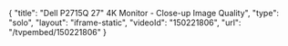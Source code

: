 {
    "title": "Dell P2715Q 27\" 4K Monitor - Close-up Image Quality",
    "type": "solo",
    "layout": "iframe-static",
    "videoId": "150221806",
    "url": "\/tvpembed\/150221806"
}